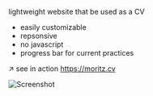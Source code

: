 lightweight website that be used as a CV

- easily customizable
- repsonsive
- no javascript
- progress bar for current practices

↗️ see in action https://moritz.cv

![Screenshot](https://repository-images.githubusercontent.com/924869498/9b69671b-29d6-46ee-b04f-ddd13f9f2697)
